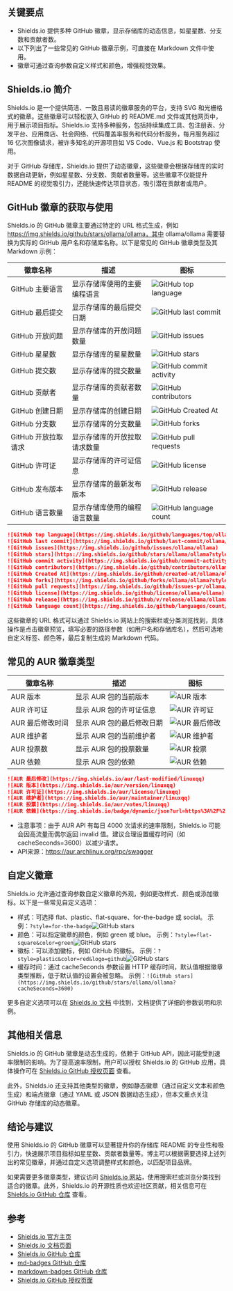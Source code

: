 ## 关键要点

* Shields.io 提供多种 GitHub 徽章，显示存储库的动态信息，如星星数、分支数和贡献者数。
* 以下列出了一些常见的 GitHub 徽章示例，可直接在 Markdown 文件中使用。
* 徽章可通过查询参数自定义样式和颜色，增强视觉效果。

## Shields.io 简介

Shields.io 是一个提供简洁、一致且易读的徽章服务的平台，支持 SVG 和光栅格式的徽章。这些徽章可以轻松嵌入 GitHub 的 README.md 文件或其他网页中，用于展示项目指标。Shields.io 支持多种服务，包括持续集成工具、包注册表、分发平台、应用商店、社会网络、代码覆盖率服务和代码分析服务，每月服务超过 16 亿次图像请求，被许多知名的开源项目如 VS Code、Vue.js 和 Bootstrap 使用。

对于 GitHub 存储库，Shields.io 提供了动态徽章，这些徽章会根据存储库的实时数据自动更新，例如星星数、分支数、贡献者数量等。这些徽章不仅能提升 README 的视觉吸引力，还能快速传达项目状态，吸引潜在贡献者或用户。

## GitHub 徽章的获取与使用

Shields.io 的 GitHub 徽章主要通过特定的 URL 格式生成，例如 https://img.shields.io/github/stars/ollama/ollama，其中 ollama/ollama 需要替换为实际的 GitHub 用户名和存储库名称。以下是常见的 GitHub 徽章类型及其 Markdown 示例：

| 徽章名称            | 描述                         | 图标                                                                                   |
| ------------------- | ---------------------------- | -------------------------------------------------------------------------------------- |
| GitHub 主要语言     | 显示存储库使用的主要编程语言 | ![GitHub top language](https://img.shields.io/github/languages/top/ollama/ollama)        |
| GitHub 最后提交     | 显示存储库的最后提交日期     | ![GitHub last commit](https://img.shields.io/github/last-commit/ollama/ollama)           |
| GitHub 开放问题     | 显示存储库的开放问题数量     | ![GitHub issues](https://img.shields.io/github/issues/ollama/ollama)                     |
| GitHub 星星数       | 显示存储库的星星数量         | ![GitHub stars](https://img.shields.io/github/stars/ollama/ollama?style=flat)            |
| GitHub 提交数       | 显示存储库的提交数量         | ![GitHub commit activity](https://img.shields.io/github/commit-activity/t/ollama/ollama) |
| GitHub 贡献者       | 显示存储库的贡献者数量       | ![GitHub contributors](https://img.shields.io/github/contributors/ollama/ollama)         |
| GitHub 创建日期     | 显示存储库的创建日期         | ![GitHub Created At](https://img.shields.io/github/created-at/ollama/ollama)             |
| GitHub 分支数       | 显示存储库的分支数量         | ![GitHub forks](https://img.shields.io/github/forks/ollama/ollama?style=flat)            |
| GitHub 开放拉取请求 | 显示存储库的开放拉取请求数量 | ![GitHub pull requests](https://img.shields.io/github/issues-pr/ollama/ollama)           |
| GitHub 许可证       | 显示存储库的许可证信息       | ![GitHub license](https://img.shields.io/github/license/ollama/ollama)                   |
| GitHub 发布版本     | 显示存储库的最新发布版本     | ![GitHub release](https://img.shields.io/github/v/release/ollama/ollama)                 |
| GitHub 语言数量     | 显示存储库使用的编程语言数量 | ![GitHub language count](https://img.shields.io/github/languages/count/ollama/ollama)    |

```markdown
![GitHub top language](https://img.shields.io/github/languages/top/ollama/ollama)
![GitHub last commit](https://img.shields.io/github/last-commit/ollama/ollama)
![GitHub issues](https://img.shields.io/github/issues/ollama/ollama)
![GitHub stars](https://img.shields.io/github/stars/ollama/ollama?style=flat)
![GitHub commit activity](https://img.shields.io/github/commit-activity/t/ollama/ollama)
![GitHub contributors](https://img.shields.io/github/contributors/ollama/ollama)
![GitHub Created At](https://img.shields.io/github/created-at/ollama/ollama)
![GitHub forks](https://img.shields.io/github/forks/ollama/ollama?style=flat)
![GitHub pull requests](https://img.shields.io/github/issues-pr/ollama/ollama)
![GitHub license](https://img.shields.io/github/license/ollama/ollama)
![GitHub release](https://img.shields.io/github/v/release/ollama/ollama)
![GitHub language count](https://img.shields.io/github/languages/count/ollama/ollama)
```

这些徽章的 URL 格式可以通过 Shields.io 网站上的搜索栏或分类浏览找到，具体操作是点击徽章预览，填写必要的路径参数（如用户名和存储库名），然后可选地自定义标签、颜色等，最后复制生成的 Markdown 代码。

## 常见的 AUR 徽章类型

| **徽章名称** | **描述**            | 图标                                                                                                                                                  |
| ------------------ | ------------------------- | ----------------------------------------------------------------------------------------------------------------------------------------------------- |
| AUR 版本           | 显示 AUR 包的当前版本     | ![AUR 版本](https://img.shields.io/aur/version/linuxqq)                                                                                                 |
| AUR 许可证         | 显示 AUR 包的许可证信息   | ![AUR 许可证](https://img.shields.io/aur/license/linuxqq)                                                                                               |
| AUR 最后修改时间   | 显示 AUR 包的最后修改日期 | ![AUR 最后修改](https://img.shields.io/aur/last-modified/linuxqq)                                                                                       |
| AUR 维护者         | 显示 AUR 包的当前维护者   | ![AUR 维护者](https://img.shields.io/aur/maintainer/linuxqq)                                                                                            |
| AUR 投票数         | 显示 AUR 包的投票数量     | ![AUR 投票](https://img.shields.io/aur/votes/linuxqq)                                                                                                   |
| AUR 依赖           | 显示 AUR 包的依赖         | ![AUR 依赖](https://img.shields.io/badge/dynamic/json?url=https%3A%2F%2Faur.archlinux.org%2Frpc%2Fv5%2Finfo%2Flinuxqq&query=%24..Depends&label=depends) |

```markdown
![AUR 最后修改](https://img.shields.io/aur/last-modified/linuxqq)
![AUR 版本](https://img.shields.io/aur/version/linuxqq)
![AUR 许可证](https://img.shields.io/aur/license/linuxqq)
![AUR 维护者](https://img.shields.io/aur/maintainer/linuxqq)
![AUR 投票](https://img.shields.io/aur/votes/linuxqq)
![AUR 依赖](https://img.shields.io/badge/dynamic/json?url=https%3A%2F%2Faur.archlinux.org%2Frpc%2Fv5%2Finfo%2Flinuxqq&query=%24..Depends&label=depends)`
```

- 注意事项：由于 AUR API 有每日 4000 次请求的速率限制，Shields.io 可能会因高流量而偶尔返回 invalid 值。建议合理设置缓存时间（如 cacheSeconds=3600）以减少请求。
- API来源：https://aur.archlinux.org/rpc/swagger

## 自定义徽章

Shields.io 允许通过查询参数自定义徽章的外观，例如更改样式、颜色或添加徽标。以下是一些常见自定义选项：

* 样式：可选择 flat、plastic、flat-square、for-the-badge 或 social。
  示例：`?style=for-the-badge`![GitHub stars](https://img.shields.io/github/stars/ollama/ollama?style=for-the-badge)
* 颜色：可以指定徽章的颜色，例如 green 或 blue。
  示例：`?style=flat-square&color=green`![GitHub stars](https://img.shields.io/github/stars/ollama/ollama?style=flat-square&color=green)
* 徽标：可以添加徽标，例如 GitHub 的徽标。
  示例：`?style=plastic&color=red&logo=github`![GitHub stars](https://img.shields.io/github/stars/ollama/ollama?style=plastic&color=red&logo=github)
* 缓存时间：通过 cacheSeconds 参数设置 HTTP 缓存时间，默认值根据徽章类型推断，低于默认值的设置会被忽略。
  示例：`![GitHub stars](https://img.shields.io/github/stars/ollama/ollama?cacheSeconds=3600)`

更多自定义选项可以在 [Shields.io 文档](https://shields.io/docs/) 中找到，文档提供了详细的参数说明和示例。

## 其他相关信息

Shields.io 的 GitHub 徽章是动态生成的，依赖于 GitHub API，因此可能受到速率限制的影响。为了提高速率限制，用户可以授权 Shields.io 的 GitHub 应用，具体操作可在 [Shields.io GitHub 授权页面](https://img.shields.io/github-auth) 查看。

此外，Shields.io 还支持其他类型的徽章，例如静态徽章（通过自定义文本和颜色生成）和端点徽章（通过 YAML 或 JSON 数据动态生成），但本文重点关注 GitHub 存储库的动态徽章。

## 结论与建议

使用 Shields.io 的 GitHub 徽章可以显著提升你的存储库 README 的专业性和吸引力，快速展示项目指标如星星数、贡献者数量等。博主可以根据需要选择上述列出的常见徽章，并通过自定义选项调整样式和颜色，以匹配项目品牌。

如果需要更多徽章类型，建议访问 [Shields.io 网站](https://shields.io/)，使用搜索栏或浏览分类找到适合的徽章。此外，Shields.io 的开源性质也欢迎社区贡献，相关信息可在 [Shields.io GitHub 仓库](https://github.com/badges/shields) 查看。

## 参考

* [Shields.io 官方主页](https://shields.io/)
* [Shields.io 文档页面](https://shields.io/docs/)
* [Shields.io GitHub 仓库](https://github.com/badges/shields)
* [md-badges GitHub 仓库](https://github.com/inttter/md-badges)
* [markdown-badges GitHub 仓库](https://github.com/Ileriayo/markdown-badges)
* [Shields.io GitHub 授权页面](https://img.shields.io/github-auth)
